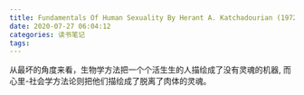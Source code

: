 ```yaml
---
title: Fundamentals Of Human Sexuality By Herant A. Katchadourian (1972-07-28)
date: 2020-07-27 06:04:12
categories: 读书笔记
tags:
---
```


从最坏的角度来看，生物学方法把一个个活生生的人描绘成了没有灵魂的机器, 而心里-社会学方法论则把他们描绘成了脱离了肉体的灵魂。
